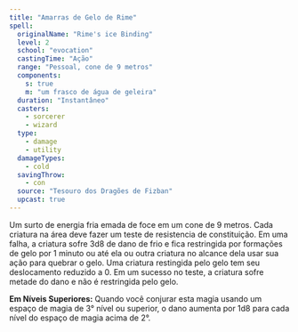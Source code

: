```yaml
---
title: "Amarras de Gelo de Rime"
spell:
  originalName: "Rime's ice Binding"
  level: 2
  school: "evocation"
  castingTime: "Ação"
  range: "Pessoal, cone de 9 metros"
  components:
    s: true
    m: "um frasco de água de geleira"
  duration: "Instantâneo"
  casters:
    - sorcerer
    - wizard
  type:
    - damage
    - utility
  damageTypes:
    - cold
  savingThrow:
    - con
  source: "Tesouro dos Dragões de Fizban"
  upcast: true
---
```


Um surto de energia fria emada de foce em um cone de 9 metros. Cada criatura na área deve fazer um teste de resistencia de constituição. Em uma falha, a criatura sofre 3d8 de dano de frio e fica restringida por formações de gelo por 1 minuto ou até ela ou outra criatura no alcance dela usar sua ação para quebrar o gelo. Uma criatura restingida pelo gelo tem seu deslocamento reduzido a 0. Em um sucesso no teste, a criatura sofre metade do dano e não é restringida pelo gelo.

**Em Níveis Superiores:** Quando você conjurar esta magia usando um espaço de magia de 3° nível ou superior, o dano aumenta por 1d8 para cada nível do espaço de magia acima de 2°.
